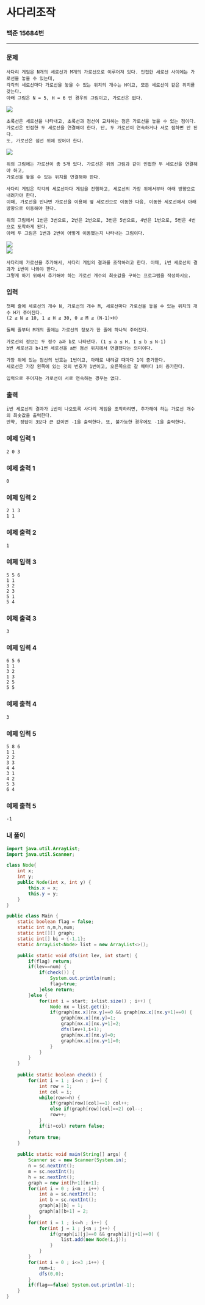 # 사다리조작

### 백준 15684번

-------

### 문제

    사다리 게임은 N개의 세로선과 M개의 가로선으로 이루어져 있다. 인접한 세로선 사이에는 가로선을 놓을 수 있는데, 
    각각의 세로선마다 가로선을 놓을 수 있는 위치의 개수는 H이고, 모든 세로선이 같은 위치를 갖는다. 
    아래 그림은 N = 5, H = 6 인 경우의 그림이고, 가로선은 없다.

<img src="https://onlinejudgeimages.s3-ap-northeast-1.amazonaws.com/problem/15684/1.png"></img><br/>

    초록선은 세로선을 나타내고, 초록선과 점선이 교차하는 점은 가로선을 놓을 수 있는 점이다. 
    가로선은 인접한 두 세로선을 연결해야 한다. 단, 두 가로선이 연속하거나 서로 접하면 안 된다. 
    또, 가로선은 점선 위에 있어야 한다.

<img src="https://onlinejudgeimages.s3-ap-northeast-1.amazonaws.com/problem/15684/2.png"></img><br/>

    위의 그림에는 가로선이 총 5개 있다. 가로선은 위의 그림과 같이 인접한 두 세로선을 연결해야 하고, 
    가로선을 놓을 수 있는 위치를 연결해야 한다.

    사다리 게임은 각각의 세로선마다 게임을 진행하고, 세로선의 가장 위에서부터 아래 방향으로 내려가야 한다. 
    이때, 가로선을 만나면 가로선을 이용해 옆 세로선으로 이동한 다음, 이동한 세로선에서 아래 방향으로 이동해야 한다.

    위의 그림에서 1번은 3번으로, 2번은 2번으로, 3번은 5번으로, 4번은 1번으로, 5번은 4번으로 도착하게 된다. 
    아래 두 그림은 1번과 2번이 어떻게 이동했는지 나타내는 그림이다.

<img src="https://onlinejudgeimages.s3-ap-northeast-1.amazonaws.com/problem/15684/3.png"></img><br/>
<img src="https://onlinejudgeimages.s3-ap-northeast-1.amazonaws.com/problem/15684/4.png"></img><br/>    

    사다리에 가로선을 추가해서, 사다리 게임의 결과를 조작하려고 한다. 이때, i번 세로선의 결과가 i번이 나와야 한다. 
    그렇게 하기 위해서 추가해야 하는 가로선 개수의 최솟값을 구하는 프로그램을 작성하시오.

### 입력

    첫째 줄에 세로선의 개수 N, 가로선의 개수 M, 세로선마다 가로선을 놓을 수 있는 위치의 개수 H가 주어진다. 
    (2 ≤ N ≤ 10, 1 ≤ H ≤ 30, 0 ≤ M ≤ (N-1)×H)

    둘째 줄부터 M개의 줄에는 가로선의 정보가 한 줄에 하나씩 주어진다.

    가로선의 정보는 두 정수 a과 b로 나타낸다. (1 ≤ a ≤ H, 1 ≤ b ≤ N-1) 
    b번 세로선과 b+1번 세로선을 a번 점선 위치에서 연결했다는 의미이다.

    가장 위에 있는 점선의 번호는 1번이고, 아래로 내려갈 때마다 1이 증가한다. 
    세로선은 가장 왼쪽에 있는 것의 번호가 1번이고, 오른쪽으로 갈 때마다 1이 증가한다.

    입력으로 주어지는 가로선이 서로 연속하는 경우는 없다.

### 출력

    i번 세로선의 결과가 i번이 나오도록 사다리 게임을 조작하려면, 추가해야 하는 가로선 개수의 최솟값을 출력한다. 
    만약, 정답이 3보다 큰 값이면 -1을 출력한다. 또, 불가능한 경우에도 -1을 출력한다.

### 예제 입력 1 

    2 0 3

### 예제 출력 1 

    0

### 예제 입력 2 

    2 1 3
    1 1

### 예제 출력 2 

    1

### 예제 입력 3 

    5 5 6
    1 1
    3 2
    2 3
    5 1
    5 4

### 예제 출력 3 

    3

### 예제 입력 4 

    6 5 6
    1 1
    3 2
    1 3
    2 5
    5 5

### 예제 출력 4 

    3

### 예제 입력 5 

    5 8 6
    1 1
    2 2
    3 3
    4 4
    3 1
    4 2
    5 3
    6 4

### 예제 출력 5 

    -1

### 내 풀이

```java
import java.util.ArrayList;
import java.util.Scanner;

class Node{
	int x;
	int y;
	public Node(int x, int y) {
		this.x = x;
		this.y = y;
	}
}

public class Main {
	static boolean flag = false;
	static int n,m,h,num;
	static int[][] graph;
	static int[] bi = {-1,1};
	static ArrayList<Node> list = new ArrayList<>();

	public static void dfs(int lev, int start) {
		if(flag) return;
		if(lev==num) {
			if(check()) {
				System.out.println(num);
				flag=true;
			}else return;
		}else {
			for(int i = start; i<list.size() ; i++) {
				Node nx = list.get(i);
				if(graph[nx.x][nx.y]==0 && graph[nx.x][nx.y+1]==0) {
					graph[nx.x][nx.y]=1;
					graph[nx.x][nx.y+1]=2;
					dfs(lev+1,i+1);
					graph[nx.x][nx.y]=0;
					graph[nx.x][nx.y+1]=0;
				}
			}
		}
	}
	
	public static boolean check() {
		for(int i = 1 ; i<=n ; i++) {
			int row = 1;
			int col = i;
			while(row<=h) {
				if(graph[row][col]==1) col++;
				else if(graph[row][col]==2) col--;
				row++;
			}
			if(i!=col) return false;
		}
		return true;
	}
	
    public static void main(String[] args) {
    	Scanner sc = new Scanner(System.in);
    	n = sc.nextInt();
    	m = sc.nextInt();
    	h = sc.nextInt();
    	graph = new int[h+1][n+1];
    	for(int i = 0 ; i<m ; i++) {
    		int a = sc.nextInt();
    		int b = sc.nextInt();
    		graph[a][b] = 1;
    		graph[a][b+1] = 2;
    	}
    	for(int i = 1 ; i<=h ; i++) {
        	for(int j = 1 ; j<n ; j++) {
        		if(graph[i][j]==0 && graph[i][j+1]==0) {
        			list.add(new Node(i,j));
        		}
        	}
    	}
    	for(int i = 0 ; i<=3 ;i++) {
    		num=i;
    		dfs(0,0);
    	}
    	if(flag==false) System.out.println(-1);
    }
}
```

